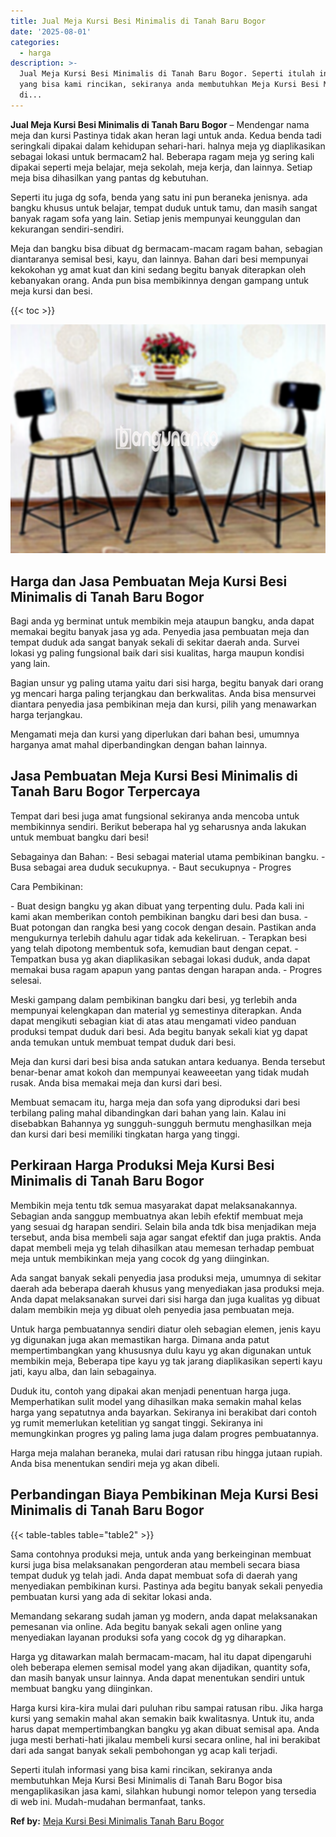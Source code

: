 ```yaml
---
title: Jual Meja Kursi Besi Minimalis di Tanah Baru Bogor
date: '2025-08-01'
categories:
  - harga
description: >-
  Jual Meja Kursi Besi Minimalis di Tanah Baru Bogor. Seperti itulah informasi
  yang bisa kami rincikan, sekiranya anda membutuhkan Meja Kursi Besi Minimalis
  di...
---
```


**Jual Meja Kursi Besi Minimalis di Tanah Baru Bogor** – Mendengar nama meja dan kursi Pastinya tidak akan heran lagi untuk anda. Kedua benda tadi seringkali dipakai dalam kehidupan sehari-hari. halnya meja yg diaplikasikan sebagai lokasi untuk bermacam2 hal. Beberapa ragam meja yg sering kali dipakai seperti meja belajar, meja sekolah, meja kerja, dan lainnya. Setiap meja bisa dihasilkan yang pantas dg kebutuhan.

Seperti itu juga dg sofa, benda yang satu ini pun beraneka jenisnya. ada bangku khusus untuk belajar, tempat duduk untuk tamu, dan masih sangat banyak ragam sofa yang lain. Setiap jenis mempunyai keunggulan dan kekurangan sendiri-sendiri.

Meja dan bangku bisa dibuat dg bermacam-macam ragam bahan, sebagian diantaranya semisal besi, kayu, dan lainnya. Bahan dari besi mempunyai kekokohan yg amat kuat dan kini sedang begitu banyak diterapkan oleh kebanyakan orang. Anda pun bisa membikinnya dengan gampang untuk meja kursi dan besi.

{{< toc >}}

![Jual Meja Kursi Besi Minimalis di Tanah Baru Bogor](/images/jual-meja-besi-murah05.png)

## Harga dan Jasa Pembuatan Meja Kursi Besi Minimalis di Tanah Baru Bogor

Bagi anda yg berminat untuk membikin meja ataupun bangku, anda dapat memakai begitu banyak jasa yg ada. Penyedia jasa pembuatan meja dan tempat duduk ada sangat banyak sekali di sekitar daerah anda. Survei lokasi yg paling fungsional baik dari sisi kualitas, harga maupun kondisi yang lain.

Bagian unsur yg paling utama yaitu dari sisi harga, begitu banyak dari orang yg mencari harga paling terjangkau dan berkwalitas. Anda bisa mensurvei diantara penyedia jasa pembikinan meja dan kursi, pilih yang menawarkan harga terjangkau.

Mengamati meja dan kursi yang diperlukan dari bahan besi, umumnya harganya amat mahal diperbandingkan dengan bahan lainnya.

## Jasa Pembuatan Meja Kursi Besi Minimalis di Tanah Baru Bogor Terpercaya

Tempat dari besi juga amat fungsional sekiranya anda mencoba untuk membikinnya sendiri. Berikut beberapa hal yg seharusnya anda lakukan untuk membuat bangku dari besi!

Sebagainya dan Bahan: - Besi sebagai material utama pembikinan bangku. - Busa sebagai area duduk secukupnya. - Baut secukupnya - Progres

Cara Pembikinan:

\- Buat design bangku yg akan dibuat yang terpenting dulu. Pada kali ini kami akan memberikan contoh pembikinan bangku dari besi dan busa. - Buat potongan dan rangka besi yang cocok dengan desain. Pastikan anda mengukurnya terlebih dahulu agar tidak ada kekeliruan. - Terapkan besi yang telah dipotong membentuk sofa, kemudian baut dengan cepat. - Tempatkan busa yg akan diaplikasikan sebagai lokasi duduk, anda dapat memakai busa ragam apapun yang pantas dengan harapan anda. - Progres selesai.

Meski gampang dalam pembikinan bangku dari besi, yg terlebih anda mempunyai kelengkapan dan material yg semestinya diterapkan. Anda dapat mengikuti sebagian kiat di atas atau mengamati video panduan produksi tempat duduk dari besi. Ada begitu banyak sekali kiat yg dapat anda temukan untuk membuat tempat duduk dari besi.

Meja dan kursi dari besi bisa anda satukan antara keduanya. Benda tersebut benar-benar amat kokoh dan mempunyai keaweeetan yang tidak mudah rusak. Anda bisa memakai meja dan kursi dari besi.

Membuat semacam itu, harga meja dan sofa yang diproduksi dari besi terbilang paling mahal dibandingkan dari bahan yang lain. Kalau ini disebabkan Bahannya yg sungguh-sungguh bermutu menghasilkan meja dan kursi dari besi memiliki tingkatan harga yang tinggi.

## Perkiraan Harga Produksi Meja Kursi Besi Minimalis di Tanah Baru Bogor

Membikin meja tentu tdk semua masyarakat dapat melaksanakannya. Sebagian anda sanggup membuatnya akan lebih efektif membuat meja yang sesuai dg harapan sendiri. Selain bila anda tdk bisa menjadikan meja tersebut, anda bisa membeli saja agar sangat efektif dan juga praktis. Anda dapat membeli meja yg telah dihasilkan atau memesan terhadap pembuat meja untuk membikinkan meja yang cocok dg yang diinginkan.

Ada sangat banyak sekali penyedia jasa produksi meja, umumnya di sekitar daerah ada beberapa daerah khusus yang menyediakan jasa produksi meja. Anda dapat melaksanakan survei dari sisi harga dan juga kualitas yg dibuat dalam membikin meja yg dibuat oleh penyedia jasa pembuatan meja.

Untuk harga pembuatannya sendiri diatur oleh sebagian elemen, jenis kayu yg digunakan juga akan memastikan harga. Dimana anda patut mempertimbangkan yang khususnya dulu kayu yg akan digunakan untuk membikin meja, Beberapa tipe kayu yg tak jarang diaplikasikan seperti kayu jati, kayu alba, dan lain sebagainya.

Duduk itu, contoh yang dipakai akan menjadi penentuan harga juga. Memperhatikan sulit model yang dihasilkan maka semakin mahal kelas harga yang sepatutnya anda bayarkan. Sekiranya ini berakibat dari contoh yg rumit memerlukan ketelitian yg sangat tinggi. Sekiranya ini memungkinkan progres yg paling lama juga dalam progres pembuatannya.

Harga meja malahan beraneka, mulai dari ratusan ribu hingga jutaan rupiah. Anda bisa menentukan sendiri meja yg akan dibeli.

## Perbandingan Biaya Pembikinan Meja Kursi Besi Minimalis di Tanah Baru Bogor

{{< table-tables table="table2" >}}

Sama contohnya produksi meja, untuk anda yang berkeinginan membuat kursi juga bisa melaksanakan pengorderan atau membeli secara biasa tempat duduk yg telah jadi. Anda dapat membuat sofa di daerah yang menyediakan pembikinan kursi. Pastinya ada begitu banyak sekali penyedia pembuatan kursi yang ada di sekitar lokasi anda.

Memandang sekarang sudah jaman yg modern, anda dapat melaksanakan pemesanan via online. Ada begitu banyak sekali agen online yang menyediakan layanan produksi sofa yang cocok dg yg diharapkan.

Harga yg ditawarkan malah bermacam-macam, hal itu dapat dipengaruhi oleh beberapa elemen semisal model yang akan dijadikan, quantity sofa, dan masih banyak unsur lainnya. Anda dapat menentukan sendiri untuk membuat bangku yang diinginkan.

Harga kursi kira-kira mulai dari puluhan ribu sampai ratusan ribu. Jika harga kursi yang semakin mahal akan semakin baik kwalitasnya. Untuk itu, anda harus dapat mempertimbangkan bangku yg akan dibuat semisal apa. Anda juga mesti berhati-hati jikalau membeli kursi secara online, hal ini berakibat dari ada sangat banyak sekali pembohongan yg acap kali terjadi.

Seperti itulah informasi yang bisa kami rincikan, sekiranya anda membutuhkan Meja Kursi Besi Minimalis di Tanah Baru Bogor bisa mengaplikasikan jasa kami, silahkan hubungi nomor telepon yang tersedia di web ini. Mudah-mudahan bermanfaat, tanks.

**Ref by:** [Meja Kursi Besi Minimalis Tanah Baru Bogor](https://id.wikipedia.org/wiki/Meja)
